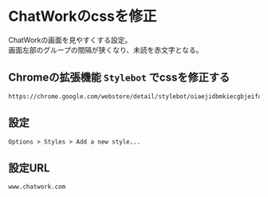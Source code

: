 # ChatWorkのcssを修正

ChatWorkの画面を見やすくする設定。  
画面左部のグループの間隔が狭くなり、未読を赤文字となる。

## Chromeの拡張機能 `Stylebot` でcssを修正する
```
https://chrome.google.com/webstore/detail/stylebot/oiaejidbmkiecgbjeifoejpgmdaleoha
```

## 設定
`Options > Styles > Add a new style...`

## 設定URL
`www.chatwork.com`
